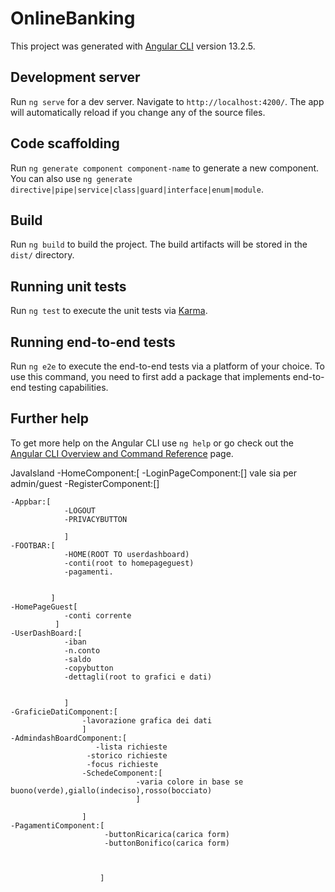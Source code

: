 # OnlineBanking

This project was generated with [Angular CLI](https://github.com/angular/angular-cli) version 13.2.5.

## Development server

Run `ng serve` for a dev server. Navigate to `http://localhost:4200/`. The app will automatically reload if you change any of the source files.

## Code scaffolding

Run `ng generate component component-name` to generate a new component. You can also use `ng generate directive|pipe|service|class|guard|interface|enum|module`.

## Build

Run `ng build` to build the project. The build artifacts will be stored in the `dist/` directory.

## Running unit tests

Run `ng test` to execute the unit tests via [Karma](https://karma-runner.github.io).

## Running end-to-end tests

Run `ng e2e` to execute the end-to-end tests via a platform of your choice. To use this command, you need to first add a package that implements end-to-end testing capabilities.

## Further help

To get more help on the Angular CLI use `ng help` or go check out the [Angular CLI Overview and Command Reference](https://angular.io/cli) page.


JavaIsland
-HomeComponent:[
	-LoginPageComponent:[] vale sia per admin/guest
	-RegisterComponent:[]
	
	-Appbar:[
				-LOGOUT
				-PRIVACYBUTTON
				
				]
	-FOOTBAR:[
				-HOME(ROOT TO userdashboard)
				-conti(root to homepageguest)
				-pagamenti.
				
				
			 ]
	-HomePageGuest[
				-conti corrente
			  ]
	-UserDashBoard:[
				-iban
				-n.conto
				-saldo
				-copybutton
				-dettagli(root to grafici e dati)
				
				
				] 
	-GraficieDatiComponent:[
					-lavorazione grafica dei dati 
				    ]
	-AdmindashBoardComponent:[
				       -lista richieste 
					 -storico richieste 
					 -focus richieste 
					-SchedeComponent:[
								-varia colore in base se buono(verde),giallo(indeciso),rosso(bocciato)
								]

					]
	-PagamentiComponent:[
						 -buttonRicarica(carica form)	
						 -buttonBonifico(carica form)
							


						]

	
	
				

	
